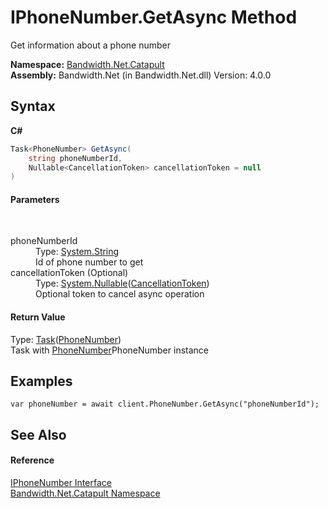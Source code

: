 ﻿# IPhoneNumber.GetAsync Method 
 

Get information about a phone number

**Namespace:**&nbsp;<a href ="N_Bandwidth_Net_Catapult.md">Bandwidth.Net.Catapult</a><br />**Assembly:**&nbsp;Bandwidth.Net (in Bandwidth.Net.dll) Version: 4.0.0

## Syntax

**C#**<br />
``` C#
Task<PhoneNumber> GetAsync(
	string phoneNumberId,
	Nullable<CancellationToken> cancellationToken = null
)
```


#### Parameters
&nbsp;<dl><dt>phoneNumberId</dt><dd>Type: <a href="http://msdn2.microsoft.com/en-us/library/s1wwdcbf" target="_blank">System.String</a><br />Id of phone number to get</dd><dt>cancellationToken (Optional)</dt><dd>Type: <a href="http://msdn2.microsoft.com/en-us/library/b3h38hb0" target="_blank">System.Nullable</a>(<a href="http://msdn2.microsoft.com/en-us/library/dd384802" target="_blank">CancellationToken</a>)<br />Optional token to cancel async operation</dd></dl>

#### Return Value
Type: <a href="http://msdn2.microsoft.com/en-us/library/dd321424" target="_blank">Task</a>(<a href ="T_Bandwidth_Net_Catapult_PhoneNumber.md">PhoneNumber</a>)<br />Task with <a href ="T_Bandwidth_Net_Catapult_PhoneNumber.md">PhoneNumber</a>PhoneNumber instance

## Examples

```
var phoneNumber = await client.PhoneNumber.GetAsync("phoneNumberId");
```


## See Also


#### Reference
<a href ="T_Bandwidth_Net_Catapult_IPhoneNumber.md">IPhoneNumber Interface</a><br /><a href ="N_Bandwidth_Net_Catapult.md">Bandwidth.Net.Catapult Namespace</a><br />